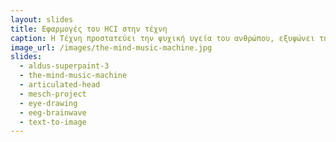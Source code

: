 ```yaml
---
layout: slides
title: Εφαρμογές του HCI στην τέχνη
caption: Η Τέχνη προστατεύει την ψυχική υγεία του ανθρώπου, εξυψώνει την πνευματικότητά του και αποτελεί παράλληλα και κομμάτι του πολιτιστικής κληρονομιάς ενός πολιτισμού. Τι συμβαίνει όταν η επιστήμη του HCI αλληλοεπιδρά με την τέχνη;
image_url: /images/the-mind-music-machine.jpg
slides:
  - aldus-superpaint-3
  - the-mind-music-machine
  - articulated-head
  - mesch-project
  - eye-drawing
  - eeg-brainwave
  - text-to-image
---
```


